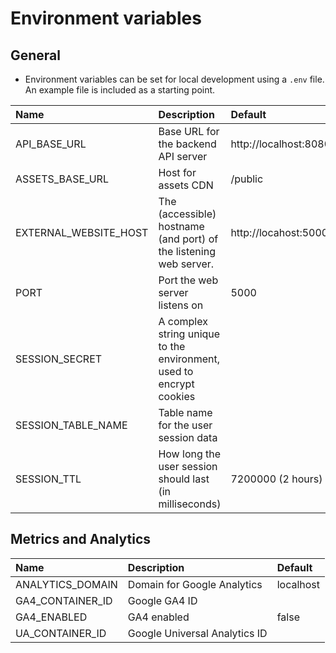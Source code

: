 # Environment variables

## General

- Environment variables can be set for local development using a `.env` file. An example file is included as a starting point.

| Name                  | Description                                                         | Default               |
| :-------------------- | :------------------------------------------------------------------ | :-------------------- |
| API_BASE_URL          | Base URL for the backend API server                                 | http://localhost:8080 |
| ASSETS_BASE_URL       | Host for assets CDN                                                 | /public               |
| EXTERNAL_WEBSITE_HOST | The (accessible) hostname (and port) of the listening web server.   | http://locahost:5000  |
| PORT                  | Port the web server listens on                                      | 5000                  |
| SESSION_SECRET        | A complex string unique to the environment, used to encrypt cookies |                       |
| SESSION_TABLE_NAME    | Table name for the user session data                                |                       |
| SESSION_TTL           | How long the user session should last (in milliseconds)             | 7200000 (2 hours)     |

## Metrics and Analytics

| Name             | Description                   | Default   |
| :--------------- | :---------------------------- | :-------- |
| ANALYTICS_DOMAIN | Domain for Google Analytics   | localhost |
| GA4_CONTAINER_ID | Google GA4 ID                 |           |
| GA4_ENABLED      | GA4 enabled                   | false     |
| UA_CONTAINER_ID  | Google Universal Analytics ID |           |
